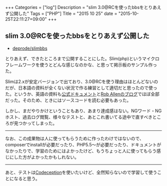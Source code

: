 +++
Categories = ["log"]
Description = "slim 3.0@RCを使ったbbsをとりあえず公開した"
Tags = ["PHP"]
Title = "2015 10 25"
date = "2015-10-25T22:11:27+09:00"
+++

## slim 3.0@RCを使ったbbsをとりあえず公開した

* [deprode/slimbbs](https://github.com/deprode/slimbbs)

とりあえず、できたところまで公開することにした。Slim(php)というマイクロフレームワークを使うとどんな感じなのかな、と思って掲示板のサンプル作った。

Slimは2.xが安定バージョンで出ており、3.0@RCを使う理由はほとんどないのだが、日本語の資料が全くない状況で作る練習として適切だと思ったので使った。というか、英語の資料も[公式ドキュメント](http://www.slimframework.com/docs/)と[Rob Allenのブログ](http://akrabat.com/category/slim-framework/)でほぼ全部だった。そのため、ときにはソースコードを読む必要もあった。

しかし、まだやりかけということもあり、あまり達成感はない。NGワード・NGホスト、過去ログ閲覧、様々なテストと、あとこれ書いてる途中で直すべきところが見つかってしまった。

----

なお、この成果物は人に使ってもらうために作ったわけではないので、composerでinstallが必要だったり、PHP5.5〜が必要だったり、ドキュメントがなかったりで、学習のためにはよかったけど、もうちょっと人に使ってもらう感じにした方がよかったかもしれない。

----

あと、テストは[Codeception](http://codeception.com/)を使いたいけど、全然知らないので学習して使うことになると思う。